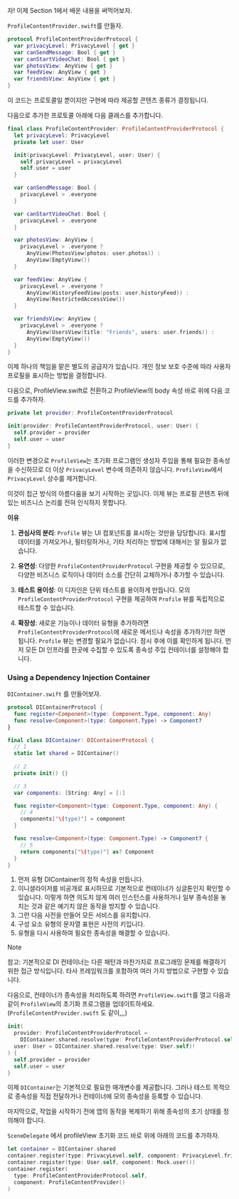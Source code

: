 자! 이제 Section 1에서 배운 내용을 써먹어보자.

`ProfileContentProvider.swift`를 만들자.
```swift
protocol ProfileContentProviderProtocol {
  var privacyLevel: PrivacyLevel { get }
  var canSendMessage: Bool { get }
  var canStartVideoChat: Bool { get }
  var photosView: AnyView { get }
  var feedView: AnyView { get }
  var friendsView: AnyView { get }
}
```
이 코드는 프로토콜일 뿐이지만 구현에 따라 제공할 콘텐츠 종류가 결정됩니다. 

다음으로 추가한 프로토콜 아래에 다음 클래스를 추가합니다.

```swift
final class ProfileContentProvider: ProfileContentProviderProtocol {
  let privacyLevel: PrivacyLevel
  private let user: User

  init(privacyLevel: PrivacyLevel, user: User) {
    self.privacyLevel = privacyLevel
    self.user = user
  }

  var canSendMessage: Bool {
    privacyLevel > .everyone
  }

  var canStartVideoChat: Bool {
    privacyLevel > .everyone
  }

  var photosView: AnyView {
    privacyLevel > .everyone ? 
      AnyView(PhotosView(photos: user.photos)) : 
      AnyView(EmptyView())
  }

  var feedView: AnyView {
    privacyLevel > .everyone ? 
      AnyView(HistoryFeedView(posts: user.historyFeed)) : 
      AnyView(RestrictedAccessView())
  }

  var friendsView: AnyView {
    privacyLevel > .everyone ? 
      AnyView(UsersView(title: "Friends", users: user.friends)) : 
      AnyView(EmptyView())
  }
}
```

이제 하나의 책임을 맡은 별도의 공급자가 있습니다. 개인 정보 보호 수준에 따라 사용자 프로필을 표시하는 방법을 결정합니다.

다음으로, ProfileView.swift로 전환하고 ProfileView의 body 속성 바로 위에 다음 코드를 추가하자.

```swift
private let provider: ProfileContentProviderProtocol

init(provider: ProfileContentProviderProtocol, user: User) {
  self.provider = provider
  self.user = user
}
```

이러한 변경으로 `ProfileView`는 초기화 프로그램인 생성자 주입을 통해 필요한 종속성을 수신하므로 더 이상 `PrivacyLevel` 변수에 의존하지 않습니다. `ProfileView`에서 `PrivacyLevel` 상수를 제거합니다.

이것이 접근 방식의 아름다움을 보기 시작하는 곳입니다. 이제 뷰는 프로필 콘텐츠 뒤에 있는 비즈니스 논리를 전혀 인식하지 못합니다.

**이유**

1. **관심사의 분리**: `Profile` 뷰는 UI 컴포넌트를 표시하는 것만을 담당합니다. 표시할 데이터를 가져오거나, 필터링하거나, 기타 처리하는 방법에 대해서는 알 필요가 없습니다.
    
2. **유연성**: 다양한 `ProfileContentProviderProtocol` 구현을 제공할 수 있으므로, 다양한 비즈니스 로직이나 데이터 소스를 간단히 교체하거나 추가할 수 있습니다.
    
3. **테스트 용이성**: 이 디자인은 단위 테스트를 용이하게 만듭니다. 모의 `ProfileContentProviderProtocol` 구현을 제공하여 `Profile` 뷰를 독립적으로 테스트할 수 있습니다.
    
4. **확장성**: 새로운 기능이나 데이터 유형을 추가하려면 `ProfileContentProviderProtocol`에 새로운 메서드나 속성을 추가하기만 하면 됩니다. `Profile` 뷰는 변경할 필요가 없습니다.
잠시 후에 이를 확인하게 됩니다. 먼저 모든 DI 인프라를 한곳에 수집할 수 있도록 종속성 주입 컨테이너를 설정해야 합니다.

### Using a Dependency Injection Container
`DIContainer.swift` 를 만들어보자.
```swift
protocol DIContainerProtocol {
  func register<Component>(type: Component.Type, component: Any)
  func resolve<Component>(type: Component.Type) -> Component?
}

final class DIContainer: DIContainerProtocol {
  // 1
  static let shared = DIContainer()
  
  // 2
  private init() {}

  // 3
  var components: [String: Any] = [:]

  func register<Component>(type: Component.Type, component: Any) {
    // 4
    components["\(type)"] = component
  }

  func resolve<Component>(type: Component.Type) -> Component? {
    // 5
    return components["\(type)"] as? Component
  }
}
```

1. 먼저 유형 DIContainer의 정적 속성을 만듭니다.  
2. 이니셜라이저를 비공개로 표시하므로 기본적으로 컨테이너가 싱글톤인지 확인할 수 있습니다. 이렇게 하면 의도치 않게 여러 인스턴스를 사용하거나 일부 종속성을 놓치는 것과 같은 예기치 않은 동작을 방지할 수 있습니다.  
3. 그런 다음 사전을 만들어 모든 서비스를 유지합니다.  
4. 구성 요소 유형의 문자열 표현은 사전의 키입니다.  
5. 유형을 다시 사용하여 필요한 종속성을 해결할 수 있습니다.

> [!NOTE]
> 참고: 기본적으로 DI 컨테이너는 다른 패턴과 마찬가지로 프로그래밍 문제를 해결하기 위한 접근 방식입니다. 타사 프레임워크를 포함하여 여러 가지 방법으로 구현할 수 있습니다.

다음으로, 컨테이너가 종속성을 처리하도록 하려면 `ProfileView.swift`를 열고 다음과 같이 `ProfileView`의 초기화 프로그램을 업데이트하세요.(`ProfileContentProvider.swift` 도 같이,,,)
```swift
init(
  provider: ProfileContentProviderProtocol = 
    DIContainer.shared.resolve(type: ProfileContentProviderProtocol.self)!,
  user: User = DIContainer.shared.resolve(type: User.self)!
) {
  self.provider = provider
  self.user = user
}
```

이제 `DIContainer`는 기본적으로 필요한 매개변수를 제공합니다. 그러나 테스트 목적으로 종속성을 직접 전달하거나 컨테이너에 모의 종속성을 등록할 수 있습니다.

마지막으로, 작업을 시작하기 전에 앱의 동작을 복제하기 위해 종속성의 초기 상태를 정의해야 합니다.

`SceneDelegate` 에서 profileView 초기화 코드 바로 위에 아래의 코드를 추가하자.
```swift
let container = DIContainer.shared
container.register(type: PrivacyLevel.self, component: PrivacyLevel.friend)
container.register(type: User.self, component: Mock.user())
container.register(
  type: ProfileContentProviderProtocol.self, 
  component: ProfileContentProvider()
)
```

